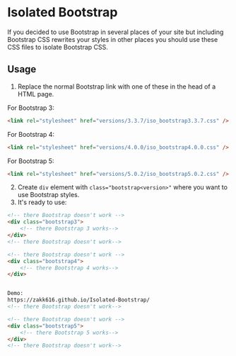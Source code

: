 # Isolated Bootstrap
If you decided to use Bootstrap in several places of your site but including Bootstrap CSS rewrites your styles in other places you should use these CSS files to isolate Bootstrap CSS.

## Usage

1. Replace the normal Bootstrap link with one of these in the head of a HTML page.

For Bootstrap 3:
```html
<link rel="stylesheet" href="versions/3.3.7/iso_bootstrap3.3.7.css" />
```
  For Bootstrap 4:
```html
<link rel="stylesheet" href="versions/4.0.0/iso_bootstrap4.0.0.css" />
```

  For Bootstrap 5:
```html
<link rel="stylesheet" href="versions/5.0.2/iso_bootstrap5.0.2.css" />
```

2. Create `div` element with `class="bootstrap<version>"` where you want to use Bootstrap styles.
3. It's ready to use:
```html
<!-- there Bootstrap doesn't work -->
<div class="bootstrap3">
    <!-- there Bootstrap 3 works-->
</div>
<!-- there Bootstrap doesn't work-->

<!-- there Bootstrap doesn't work -->
<div class="bootstrap4">
    <!-- there Bootstrap 4 works-->
</div>


Demo:
https://zakk616.github.io/Isolated-Bootstrap/
<!-- there Bootstrap doesn't work-->

<!-- there Bootstrap doesn't work -->
<div class="bootstrap5">
    <!-- there Bootstrap 5 works-->
</div>
<!-- there Bootstrap doesn't work-->
```

